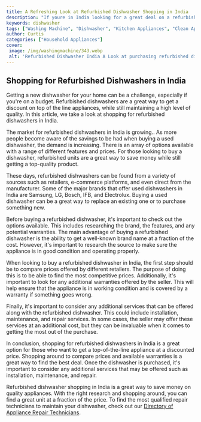 ```yaml
---
title: A Refreshing Look at Refurbished Dishwasher Shopping in India
description: "If youre in India looking for a great deal on a refurbished dishwasher then this post has you covered Get some background on shopping for these items and get the best offers"
keywords: dishwasher
tags: ["Washing Machine", "Dishwasher", "Kitchen Appliances", "Clean Appliance"]
author: Curtis
categories: ["Household Appliances"]
cover: 
 image: /img/washingmachine/343.webp
 alt: 'Refurbished Dishwasher India A Look at purchasing refurbished dishwashers in India'
---
```

## Shopping for Refurbished Dishwashers in India

Getting a new dishwasher for your home can be a challenge, especially if you're on a budget. Refurbished dishwashers are a great way to get a discount on top of the line appliances, while still maintaining a high level of quality. In this article, we take a look at shopping for refurbished dishwashers in India.

The market for refurbished dishwashers in India is growing.. As more people become aware of the savings to be had when buying a used dishwasher, the demand is increasing. There is an array of options available with a range of different features and prices. For those looking to buy a dishwasher, refurbished units are a great way to save money while still getting a top-quality product.

These days, refurbished dishwashers can be found from a variety of sources such as retailers, e-commerce platforms, and even direct from the manufacturer. Some of the major brands that offer used dishwashers in India are Samsung, LG, Bosch, IFB, and Electrolux. Buying a used dishwasher can be a great way to replace an existing one or to purchase something new.

Before buying a refurbished dishwasher, it's important to check out the options available. This includes researching the brand, the features, and any potential warranties. The main advantage of buying a refurbished dishwasher is the ability to get a well-known brand name at a fraction of the cost. However, it's important to research the source to make sure the appliance is in good condition and operating properly.

When looking to buy a refurbished dishwasher in India, the first step should be to compare prices offered by different retailers. The purpose of doing this is to be able to find the most competitive prices. Additionally, it's important to look for any additional warranties offered by the seller. This will help ensure that the appliance is in working condition and is covered by a warranty if something goes wrong.

Finally, it's important to consider any additional services that can be offered along with the refurbished dishwasher. This could include installation, maintenance, and repair services. In some cases, the seller may offer these services at an additional cost, but they can be invaluable when it comes to getting the most out of the purchase.

In conclusion, shopping for refurbished dishwashers in India is a great option for those who want to get a top-of-the-line appliance at a discounted price. Shopping around to compare prices and available warranties is a great way to find the best deal. Once the dishwasher is purchased, it's important to consider any additional services that may be offered such as installation, maintenance, and repair.

Refurbished dishwasher shopping in India is a great way to save money on quality appliances. With the right research and shopping around, you can find a great unit at a fraction of the price. To find the most qualified repair technicians to maintain your dishwasher, check out our [Directory of Appliance Repair Technicians](./pages/appliance-repair-technicians).
